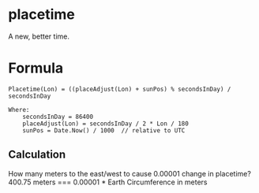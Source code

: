 # placetime
A new, better time.

# Formula
```
Placetime(Lon) = ((placeAdjust(Lon) + sunPos) % secondsInDay) / secondsInDay

Where:
    secondsInDay = 86400
    placeAdjust(Lon) = secondsInDay / 2 * Lon / 180
    sunPos = Date.Now() / 1000  // relative to UTC
```

## Calculation
How many meters to the east/west to cause 0.00001 change in placetime?  
400.75 meters === 0.00001 * Earth Circumference in meters
